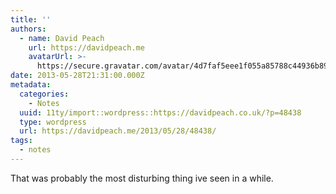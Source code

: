 ```yaml
---
title: ''
authors:
  - name: David Peach
    url: https://davidpeach.me
    avatarUrl: >-
      https://secure.gravatar.com/avatar/4d7faf5eee1f055a85788c44936b8995eaab6dfb004e7854ec747ccb272e91ee?s=96&d=mm&r=g
date: 2013-05-28T21:31:00.000Z
metadata:
  categories:
    - Notes
  uuid: 11ty/import::wordpress::https://davidpeach.co.uk/?p=48438
  type: wordpress
  url: https://davidpeach.me/2013/05/28/48438/
tags:
  - notes
---
```

That was probably the most disturbing thing ive seen in a while.